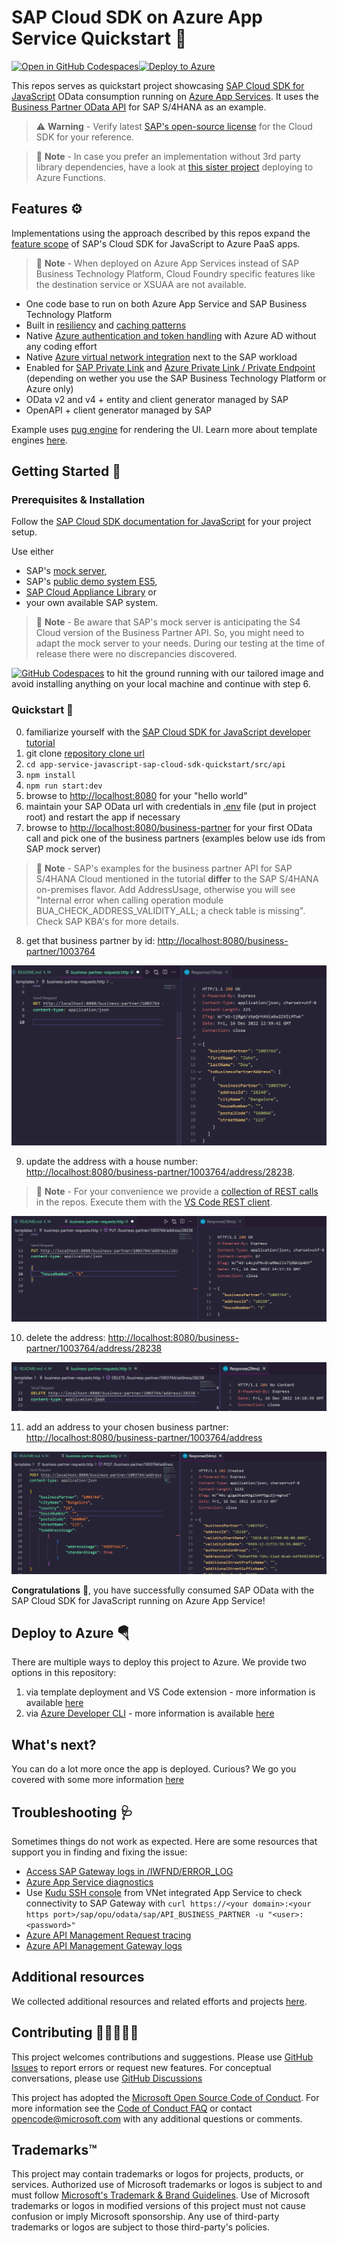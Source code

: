 # SAP Cloud SDK on Azure App Service Quickstart 🚀

[![Open in GitHub Codespaces](https://github.com/codespaces/badge.svg)](https://github.com/codespaces/new?hide_repo_select=true&ref=main&repo=576207479)[![Deploy to Azure](https://aka.ms/deploytoazurebutton)](https://portal.azure.com/#create/Microsoft.Template/uri/https%3A%2F%2Fraw.githubusercontent.com%2FAzure-Samples%2Fapp-service-javascript-sap-cloud-sdk-quickstart%2Fmain%2Ftemplates%2Fazuredeploy.json)

This repos serves as quickstart project showcasing [SAP Cloud SDK for JavaScript](https://sap.github.io/cloud-sdk/docs/js/tutorials/getting-started/introduction) OData consumption running on [Azure App Services](https://learn.microsoft.com/azure/app-service/overview). It uses the [Business Partner OData API](https://api.sap.com/api/OP_API_BUSINESS_PARTNER_SRV/overview) for SAP S/4HANA as an example.

> ⚠ **Warning** - Verify latest [SAP's open-source license](https://sap.github.io/cloud-sdk/docs/overview/overview-cloud-sdk#license) for the Cloud SDK for your reference.

> 🔎 **Note** - In case you prefer an implementation without 3rd party library dependencies, have a look at [this sister project](https://github.com/Azure/azure-sdk-for-sap-odata) deploying to Azure Functions.

## Features ⚙️

Implementations using the approach described by this repos expand the [feature scope](https://sap.github.io/cloud-sdk/docs/overview/cloud-sdk-feature-matrix) of SAP's Cloud SDK for JavaScript to Azure PaaS apps.

> 🔎 **Note** - When deployed on Azure App Services instead of SAP Business Technology Platform, Cloud Foundry specific features like the destination service or XSUAA are not available.

* One code base to run on both Azure App Service and SAP Business Technology Platform
* Built in [resiliency](https://learn.microsoft.com/azure/architecture/reference-architectures/app-service-web-app/multi-region) and [caching patterns](https://learn.microsoft.com/azure/architecture/reference-architectures/app-service-web-app/scalable-web-app)
* Native [Azure authentication and token handling](https://learn.microsoft.com/azure/app-service/configure-authentication-provider-aad) with Azure AD without any coding effort
* Native [Azure virtual network integration](https://learn.microsoft.com/azure/app-service/configure-vnet-integration-enable) next to the SAP workload
* Enabled for [SAP Private Link](https://help.sap.com/docs/PRIVATE_LINK/42acd88cb4134ba2a7d3e0e62c9fe6cf/e9cc67716a3a41c9885862661e6c4234.html) and [Azure Private Link / Private Endpoint](https://learn.microsoft.com/azure/app-service/networking/private-endpoint?source=recommendations) (depending on wether you use the SAP Business Technology Platform or Azure only)
* OData v2 and v4 + entity and client generator managed by SAP
* OpenAPI + client generator managed by SAP

Example uses [pug engine](https://pugjs.org/api/getting-started.html) for rendering the UI. Learn more about template engines [here](https://docs.nestjs.com/techniques/mvc).

## Getting Started 🛫

### Prerequisites & Installation

Follow the [SAP Cloud SDK documentation for JavaScript](https://sap.github.io/cloud-sdk/docs/js/tutorials/getting-started/introduction) for your project setup.

Use either

* SAP's [mock server](https://sap.github.io/cloud-s4-sdk-book/pages/mock-odata.html),
* SAP's [public demo system ES5](https://developers.sap.com/tutorials/gateway-demo-signup.html),
* [SAP Cloud Appliance Library](https://cal.sap.com/) or
* your own available SAP system.

> 🔎 **Note** - Be aware that SAP's mock server is anticipating the S4 Cloud version of the Business Partner API. So, you might need to adapt the mock server to your needs. During our testing at the time of release there were no discrepancies discovered.

[![GitHub Codespaces](https://github.com/codespaces/badge.svg)](https://github.com/codespaces/new?hide_repo_select=true&ref=main&repo=576207479) to hit the ground running with our tailored image and avoid installing anything on your local machine and continue with step 6.

### Quickstart 🚀

0. familiarize yourself with the [SAP Cloud SDK for JavaScript developer tutorial](https://sap.github.io/cloud-sdk/docs/js/tutorials/getting-started/introduction)
1. git clone [repository clone url](https://github.com/Azure-Samples/app-service-javascript-sap-cloud-sdk-quickstart.git)
2. `cd app-service-javascript-sap-cloud-sdk-quickstart/src/api`
3. `npm install`
4. `npm run start:dev`
5. browse to [http://localhost:8080](http://localhost:8080) for your "hello world"
6. maintain your SAP OData url with credentials in [.env](templates/.env) file (put in project root) and restart the app if necessary
7. browse to [http://localhost:8080/business-partner](http://localhost:8080/business-partner) for your first OData call and pick one of the business partners (examples below use ids from SAP mock server)

> 🔎 **Note** - SAP's examples for the business partner API for SAP S/4HANA Cloud mentioned in the tutorial **differ** to the SAP S/4HANA on-premises flavor. Add AddressUsage, otherwise you will see "Internal error when calling operation module BUA_CHECK_ADDRESS_VALIDITY_ALL; a check table is missing". Check SAP KBA's for more details.

8. get that business partner by id: [http://localhost:8080/business-partner/1003764](http://localhost:8080/business-partner/1003764)

![screenshot of successful business partner retrieval by id](assets/bupa-get-vsc-rest.png)

9. update the address with a house number: [http://localhost:8080/business-partner/1003764/address/28238](http://localhost:8080/business-partner/1003764/address/28238).

> 🔎 **Note** - For your convenience we provide a [collection of REST calls](/templates/business-partner-requests.http) in the repos. Execute them with the [VS Code REST client](https://marketplace.visualstudio.com/items?itemName=humao.rest-client).

![screenshot of business partner address update with request details](assets/bupa-update-vsc-rest.png)

10. delete the address: [http://localhost:8080/business-partner/1003764/address/28238](http://localhost:8080/business-partner/1003764/address/28238)

![screenshot of business partner address delete](assets/bupa-delete-vsc-rest.png)

11. add an address to your chosen business partner: [http://localhost:8080/business-partner/1003764/address](http://localhost:8080/business-partner/1003764/address)

![screenshot of successful business partner address creation with request details](assets/bupa-create-vsc-rest.png)

**Congratulations** 🥳, you have successfully consumed SAP OData with the SAP Cloud SDK for JavaScript running on Azure App Service!

## Deploy to Azure 🪂

There are multiple ways to deploy this project to Azure. We provide two options in this repository:

1. via template deployment and VS Code extension - more information is available [here](documentation/DEPLOYMENT-VSCODE.md)
2. via [Azure Developer CLI](https://learn.microsoft.com/azure/developer/azure-developer-cli/overview)  - more information is available [here](documentation/DEPLOYMENT-AZD.md)

## What's next?

You can do a lot more once the app is deployed. Curious? We go you covered with some more information [here](documentation/WHATS-NEXT.md)

## Troubleshooting 🩺

Sometimes things do not work as expected. Here are some resources that support you in finding and fixing the issue:

* [Access SAP Gateway logs in /IWFND/ERROR_LOG](https://wiki.scn.sap.com/wiki/display/ABAPConn/SAP+Gateway+Error+Log)
* [Azure App Service diagnostics](https://docs.microsoft.com/azure/app-service/troubleshoot-diagnostic-logs)
* Use [Kudu SSH console](https://learn.microsoft.com/azure/app-service/resources-kudu) from VNet integrated App Service to check connectivity to SAP Gateway with `curl https://<your domain>:<your https port>/sap/opu/odata/sap/API_BUSINESS_PARTNER -u "<user>:<password>"`
* [Azure API Management Request tracing](https://learn.microsoft.com/azure/api-management/api-management-howto-api-inspector)
* [Azure API Management Gateway logs](https://learn.microsoft.com/azure/api-management/api-management-howto-use-azure-monitor#view-diagnostic-data-in-azure-monitor)

## Additional resources

We collected additional resources and related efforts and projects [here](documentation/ADDITIONAL-RESOURCES.md). 

## Contributing 👩🏼‍🤝‍👨🏽

This project welcomes contributions and suggestions. Please use [GitHub Issues](https://github.com/Azure-Samples/app-service-javascript-sap-cloud-sdk-quickstart/issues) to report errors or request new features. For conceptual conversations, please use [GitHub Discussions](https://github.com/Azure-Samples/app-service-javascript-sap-cloud-sdk-quickstart/discussions/categories/ideas)

This project has adopted the [Microsoft Open Source Code of Conduct](https://opensource.microsoft.com/codeofconduct/).
For more information see the [Code of Conduct FAQ](https://opensource.microsoft.com/codeofconduct/faq/) or
contact [opencode@microsoft.com](mailto:opencode@microsoft.com) with any additional questions or comments.

## Trademarks™

This project may contain trademarks or logos for projects, products, or services. Authorized use of Microsoft trademarks or logos is subject to and must follow [Microsoft's Trademark & Brand Guidelines](https://www.microsoft.com/legal/intellectualproperty/trademarks/usage/general).
Use of Microsoft trademarks or logos in modified versions of this project must not cause confusion or imply Microsoft sponsorship.
Any use of third-party trademarks or logos are subject to those third-party's policies.
